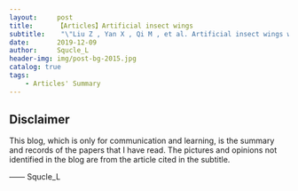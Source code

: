 ```yaml
---
layout:     post
title:      【Articles】Artificial insect wings
subtitle:    "\"Liu Z , Yan X , Qi M , et al. Artificial insect wings with biomimetic wing morphology and mechanical properties[J]. Bioinspiration & Biomimetics, 2017.\""
date:       2019-12-09
author:     Squcle_L
header-img: img/post-bg-2015.jpg
catalog: true
tags:
    - Articles' Summary
---
```

>
## Disclaimer
This blog, which is only for communication and learning, is the summary and records of the papers that I have read. The pictures and opinions not identified in the blog are from the article cited in the subtitle.

—— Squcle_L
